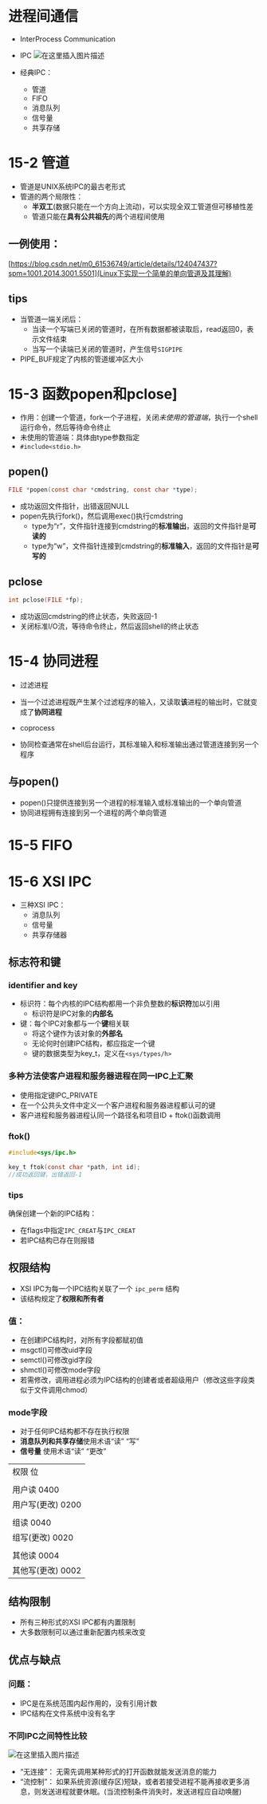 # 进程间通信
- InterProcess Communication
- IPC
![在这里插入图片描述](https://img-blog.csdnimg.cn/37d7fac4443247f4ac336f6b1dd1a30e.png?x-oss-process=image/watermark,type_d3F5LXplbmhlaQ,shadow_50,text_Q1NETiBAeXBkLg==,size_20,color_FFFFFF,t_70,g_se,x_16#pic_center)

- 经典IPC：
    - 管道
    - FIFO
    - 消息队列
    - 信号量
    - 共享存储

# 15-2 管道
- 管道是UNIX系统IPC的最古老形式
- 管道的两个局限性：
    - **半双工**(数据只能在一个方向上流动)，可以实现全双工管道但可移植性差
    - 管道只能在**具有公共祖先**的两个进程间使用

## 一例使用：
[https://blog.csdn.net/m0_61536749/article/details/124047437?spm=1001.2014.3001.5501](Linux下实现一个简单的单向管道及其理解)

## tips
- 当管道一端关闭后：
    - 当读一个写端已关闭的管道时，在所有数据都被读取后，read返回0，表示文件结束
    - 当写一个读端已关闭的管道时，产生信号`SIGPIPE`
- PIPE_BUF规定了内核的管道缓冲区大小



# 15-3 函数popen和pclose]
- 作用：创建一个管道，fork一个子进程，关闭*未使用的管道端*，执行一个shell运行命令，然后等待命令终止
- 未使用的管道端：具体由type参数指定
- `#include<stdio.h>`


## popen()
```c
FILE *popen(const char *cmdstring, const char *type);
```
- 成功返回文件指针，出错返回NULL
- popen先执行fork()，然后调用exec()执行cmdstring
    - type为“r”，文件指针连接到cmdstring的**标准输出**，返回的文件指针是**可读的**
    - type为“w”，文件指针连接到cmdstring的**标准输入**，返回的文件指针是**可写的**

## pclose
```c
int pclose(FILE *fp);
```
- 成功返回cmdstring的终止状态，失败返回-1
- 关闭标准I/O流，等待命令终止，然后返回shell的终止状态




# 15-4 协同进程
- 过滤进程

- 当一个过滤进程既产生某个过滤程序的输入，又读取**该**进程的输出时，它就变成了**协同进程**
- coprocess
- 协同检查通常在shell后台运行，其标准输入和标准输出通过管道连接到另一个程序

## 与popen()
- popen()只提供连接到另一个进程的标准输入或标准输出的一个单向管道
- 协同进程拥有连接到另一个进程的两个单向管道

# 15-5 FIFO



# 15-6 XSI IPC
- 三种XSI IPC：
    - 消息队列
    - 信号量
    - 共享存储器

## 标志符和键

### identifier and key
- 标识符：每个内核的IPC结构都用一个非负整数的**标识符**加以引用
    - 标识符是IPC对象的**内部名**
- 键：每个IPC对象都与一个**键**相关联
    - 将这个键作为该对象的**外部名**
    - 无论何时创建IPC结构，都应指定一个键
    - 键的数据类型为key_t，定义在`<sys/types/h>`

###  多种方法使客户进程和服务器进程在同一IPC上汇聚
- 使用指定键IPC_PRIVATE
- 在一个公共头文件中定义一个客户进程和服务器进程都认可的键
- 客户进程和服务器进程认同一个路径名和项目ID + ftok()函数调用

### ftok()
```c
#include<sys/ipc.h>

key_t ftok(const char *path, int id);
//成功返回键，出错返回-1
```

### tips
确保创建一个新的IPC结构：
- 在flags中指定`IPC_CREAT`与`IPC_CREAT`
- 若IPC结构已存在则报错

## 权限结构
- XSI IPC为每一个IPC结构关联了一个 `ipc_perm` 结构
- 该结构规定了**权限和所有者**

### 值：
- 在创建IPC结构时，对所有字段都赋初值
- msgctl()可修改uid字段
- semctl()可修改gid字段
- shmctl()可修改mode字段
- 若需修改，调用进程必须为IPC结构的创建者或者超级用户（修改这些字段类似于文件调用chmod）

### mode字段
- 对于任何IPC结构都不存在执行权限
- **消息队列和共享存储**使用术语“读” “写”
- **信号量**          使用术语“读” “更改”

<table>
   <tr>
      <td>权限  位 </td>
   </tr>
   <tr>
      <td></td>
   </tr>
   <tr>
      <td>用户读            0400 </td>
   </tr>
   <tr>
      <td>用户写(更改)  0200 </td>
   </tr>
   <tr>
      <td></td>
   </tr>
   <tr>
      <td>组读           0040 </td>
   </tr>
   <tr>
      <td>组写(更改)  0020</td>
   </tr>
   <tr>
      <td></td>
   </tr>
   <tr>
      <td>其他读           0004 </td>
   </tr>
   <tr>
      <td>其他写(更改) 0002 </td>
   </tr>
</table>

## 结构限制
- 所有三种形式的XSI IPC都有内置限制
- 大多数限制可以通过重新配置内核来改变

## 优点与缺点   
### 问题：
- IPC是在系统范围内起作用的，没有引用计数
- IPC结构在文件系统中没有名字

### 不同IPC之间特性比较
![在这里插入图片描述](https://img-blog.csdnimg.cn/839ab456681e4955bb9659312df814b0.png?x-oss-process=image/watermark,type_d3F5LXplbmhlaQ,shadow_50,text_Q1NETiBAeXBkLg==,size_20,color_FFFFFF,t_70,g_se,x_16#pic_center)

- “无连接”： 无需先调用某种形式的打开函数就能发送消息的能力
- “流控制”： 如果系统资源(缓存区)短缺，或者若接受进程不能再接收更多消息，则发送进程就要休眠。(当流控制条件消失时，发送进程应自动唤醒)
